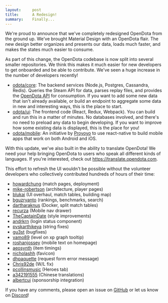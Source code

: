 ```yaml
---
layout:     post
title:      A Redesign!
summary:    Finally...
---
```

We're proud to announce that we've completely redesigned OpenDota from the ground up. We've brought Material Design with an OpenDota flair. The new design better organizes and presents our data, loads much faster, and makes the states much easier to consume.

As part of this change, the OpenDota codebase is now split into several smaller repositories.  We think this makes it much easier for new developers to get onboarded and be able to contribute. We've seen a huge increase in the number of developers recently!  
* [odota/core](https://github.com/odota/core): The backend services (Node.js, Postgres, Cassandra, Redis). Queries the Steam API for data, parses replay files, and provides the [OpenDota API](https://docs.opendota.com) for consumption.  If you want to add some new data that isn't already available, or build an endpoint to aggregate some data in new and interesting ways, this is the place to start.  
* [odota/ui](https://github.com/odota/ui): The frontend code (React, Redux, Webpack). You can build and run this in a matter of minutes. No databases involved, and there's no need to preload any data to begin developing.  If you want to improve how some existing data is displayed, this is the place for you!  
* [odota/mobile](https://github.com/odota/mobile):  An initiative by [Proyoyo](https://github.com/Proyoyo) to use react-native to build mobile apps that work on both Android and iOS.  

With this update, we've also built in the ability to translate OpenDota! We need your help bringing OpenDota to users who speak all different kinds of languages. If you're interested, check out <https://translate.opendota.com>.

This effort to refresh the UI wouldn't be possible without the volunteer developers who collectively contributed hundreds of hours of their time:  
* [howardchung](https://github.com/howardchung) (match pages, deployment)  
* [mike-robertson](https://github.com/mike-robertson) (architecture, player pages)  
* [blukai](https://github.com/blukai) (UI overhaul, match tables, building map)  
* [bguzryanto](https://github.com/bguzryanto) (rankings, benchmarks, search)  
* [dartharaknus](https://github.com/dartharaknus) (Docker, split match tables)  
* [recurza](https://github.com/recurza) (Mobile nav drawer)  
* [TheCaptainDate](https://github.com/TheCaptainDate) (style improvements)  
* [andrkrn](https://github.com/andrkrn) (login status component)  
* [pvskarthikeya](https://github.com/pvskarthikeya) (string fixes)  
* [gu3st](https://github.com/gu3st) (bugfixes)  
* [vamo89](https://github.com/vamo89) (level on xp graph tooltip)  
* [roshanjossey](https://github.com/roshanjossey) (mobile text on homepage)  
* [aeosynth](https://github.com/aeosynth) (item timings)  
* [nicholashh](https://github.com/nicholashh) (favicon)  
* [dhpaquette](https://github.com/dhpaquette) (request form error message)  
* [Chris92de](https://github.com/Chris92de) (W/L fix)  
* [pcollinsmusic](https://github.com/pcollinsmusic) (Heroes tab)  
* [a342191555](https://github.com/a342191555) (Chinese translations)
* [albertcui](https://github.com/albertcui) (sponsorship integration)  

If you have any comments, please open an issue on [GitHub](https://github.com/odota) or let us know on [Discord](https://discord.gg/0o5SQGbXuWCNDcaF)!
